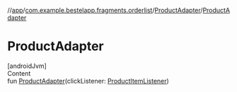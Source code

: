 //[app](../../index.md)/[com.example.bestelapp.fragments.orderlist](../index.md)/[ProductAdapter](index.md)/[ProductAdapter](-product-adapter.md)



# ProductAdapter  
[androidJvm]  
Content  
fun [ProductAdapter](-product-adapter.md)(clickListener: [ProductItemListener](../-product-item-listener/index.md))  



